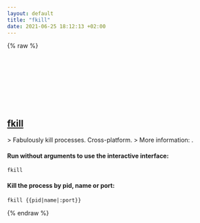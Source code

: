 ```yaml
---
layout: default
title: "fkill"
date: 2021-06-25 18:12:13 +02:00
---
```

{% raw %}
<h2 id="fkill">
  <a href="/en/common/fkill.html">fkill</a> <a href="#fkill"><svg class="icon">
    <use href="/assets/images/unicode_sprite.svg#link" />
  </svg></a>
</h2>
> Fabulously kill processes. Cross-platform.
> More information: <https://github.com/sindresorhus/fkill>.

#### Run without arguments to use the interactive interface:
```shell
fkill
```
#### Kill the process by pid, name or port:
```shell
fkill {{pid|name|:port}}
```
{% endraw %}